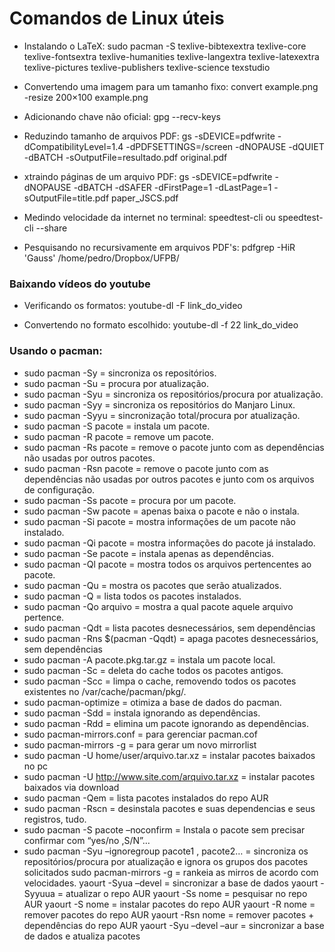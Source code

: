 # Comandos de Linux úteis

+ Instalando o LaTeX: sudo pacman -S texlive-bibtexextra texlive-core texlive-fontsextra texlive-humanities texlive-langextra texlive-latexextra texlive-pictures texlive-publishers texlive-science texstudio

+ Convertendo uma imagem para um tamanho fixo: convert example.png -resize 200×100 example.png  

+ Adicionando chave não oficial: gpg --recv-keys

+ Reduzindo tamanho de arquivos PDF: gs -sDEVICE=pdfwrite -dCompatibilityLevel=1.4 -dPDFSETTINGS=/screen -dNOPAUSE -dQUIET -dBATCH -sOutputFile=resultado.pdf original.pdf

+ xtraindo páginas de um arquivo PDF: gs -sDEVICE=pdfwrite -dNOPAUSE -dBATCH -dSAFER -dFirstPage=1 -dLastPage=1 -sOutputFile=title.pdf paper_JSCS.pdf

+ Medindo velocidade da internet no terminal: speedtest-cli ou speedtest-cli --share

+ Pesquisando no recursivamente em arquivos PDF's: pdfgrep -HiR 'Gauss' /home/pedro/Dropbox/UFPB/

### Baixando vídeos do youtube

+ Verificando os formatos: youtube-dl -F link_do_video

+ Convertendo no formato escolhido: youtube-dl -f 22 link_do_video


### Usando o pacman:

+ sudo pacman -Sy = sincroniza os repositórios.
+ sudo pacman -Su = procura por atualização.
+ sudo pacman -Syu = sincroniza os repositórios/procura por atualização.
+ sudo pacman -Syy = sincroniza os repositórios do Manjaro Linux.
+ sudo pacman -Syyu = sincronização total/procura por atualização.
+ sudo pacman -S pacote = instala um pacote.
+ sudo pacman -R pacote = remove um pacote.
+ sudo pacman -Rs pacote = remove o pacote junto com as dependências não usadas por outros pacotes.
+ sudo pacman -Rsn pacote = remove o pacote junto com as dependências não usadas por outros pacotes e junto com os arquivos de configuração.
+ sudo pacman -Ss pacote = procura por um pacote.
+ sudo pacman -Sw pacote = apenas baixa o pacote e não o instala.
+ sudo pacman -Si pacote = mostra informações de um pacote não instalado.
+ sudo pacman -Qi pacote = mostra informações do pacote já instalado.
+ sudo pacman -Se pacote = instala apenas as dependências.
+ sudo pacman -Ql pacote = mostra todos os arquivos pertencentes ao pacote.
+ sudo pacman -Qu = mostra os pacotes que serão atualizados.
+ sudo pacman -Q = lista todos os pacotes instalados.
+ sudo pacman -Qo arquivo = mostra a qual pacote aquele arquivo pertence.
+ sudo pacman -Qdt = lista pacotes desnecessários, sem dependências
+ sudo pacman -Rns $(pacman -Qqdt) = apaga pacotes desnecessários, sem dependências
+ sudo pacman -A pacote.pkg.tar.gz = instala um pacote local.
+ sudo pacman -Sc = deleta do cache todos os pacotes antigos.
+ sudo pacman -Scc = limpa o cache, removendo todos os pacotes existentes no /var/cache/pacman/pkg/.
+ sudo pacman-optimize = otimiza a base de dados do pacman.
+ sudo pacman -Sdd = instala ignorando as dependências.
+ sudo pacman -Rdd = elimina um pacote ignorando as dependências.
+ sudo pacman-mirrors.conf = para gerenciar pacman.cof
+ sudo pacman-mirrors -g = para gerar um novo mirrorlist
+ sudo pacman -U home/user/arquivo.tar.xz = instalar pacotes baixados no pc
+ sudo pacman -U http://www.site.com/arquivo.tar.xz = instalar pacotes baixados via download
+ sudo pacman -Qem = lista pacotes instalados do repo AUR
+ sudo pacman -Rscn = desinstala pacotes e suas dependencias e seus registros, tudo.
+ sudo pacman -S pacote –noconfirm = Instala o pacote sem precisar confirmar com “yes/no ,S/N”…
+ sudo pacman -Syu –ignoregroup pacote1 , pacote2… = sincroniza os repositórios/procura por atualização e ignora os grupos dos pacotes solicitados
sudo pacman-mirrors -g = rankeia as mirros de acordo com velocidades.
yaourt -Syua –devel = sincronizar a base de dados
yaourt -Syyuua = atualizar o repo AUR
yaourt -Ss nome = pesquisar no repo AUR
yaourt -S nome = instalar pacotes do repo AUR
yaourt -R nome = remover pacotes do repo AUR
yaourt -Rsn nome = remover pacotes + dependências do repo AUR
yaourt -Syu –devel –aur = sincronizar a base de dados e atualiza pacotes

